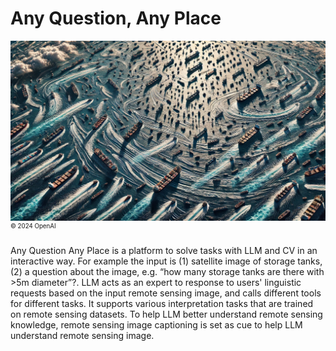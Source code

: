# Any Question, Any Place
![](img/cargo-thumbnail.jpg)
<nobr><sup><sup>© 2024 OpenAI</sup></sup></nobr>

Any Question Any Place is a platform to solve tasks with LLM and CV in an interactive way. For example the input is (1) satellite image of storage tanks, (2) a question about the image, e.g. “how many storage tanks are there with >5m diameter”?. LLM acts as an expert to response to users' linguistic requests based on the input remote sensing image, and calls different tools for different tasks. It supports various interpretation tasks that are trained on remote sensing datasets. To help LLM better understand remote sensing knowledge, remote sensing image captioning is set as cue to help LLM understand remote sensing image.

